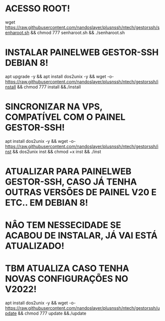 # ACESSO ROOT!

wget https://raw.githubusercontent.com/nandoslayer/plusnssh/ntech/gestorssh/senharoot.sh && chmod 777 senharoot.sh && ./senharoot.sh

# INSTALAR PAINELWEB GESTOR-SSH DEBIAN 8!

apt upgrade -y && apt install dos2unix -y && wget -o- https://raw.githubusercontent.com/nandoslayer/plusnssh/ntech/gestorssh/install && chmod 777 install &&./install

# SINCRONIZAR NA VPS, COMPATÍVEL COM O PAINEL GESTOR-SSH!

apt install dos2unix -y && wget -o- https://raw.githubusercontent.com/nandoslayer/plusnssh/ntech/gestorssh/inst && dos2unix inst && chmod +x inst && ./inst

# ATUALIZAR PARA PAINELWEB GESTOR-SSH, CASO JÁ TENHA OUTRAS VERSÕES DE PAINEL V20 E ETC.. EM DEBIAN 8!
# NÂO TEM NESSECIDADE SE ACABOU DE INSTALAR, JÁ VAI ESTÁ ATUALIZADO!
# TBM ATUALIZA CASO TENHA NOVAS CONFIGURAÇÕES NO V2022!

apt install dos2unix -y && wget -o- https://raw.githubusercontent.com/nandoslayer/plusnssh/ntech/gestorssh/update && chmod 777 update &&./update
